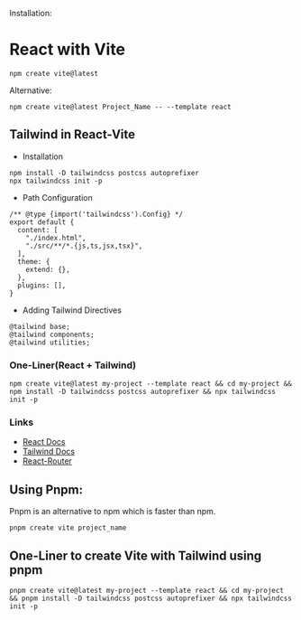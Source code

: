 Installation:

# React with Vite

```
npm create vite@latest
```

Alternative:

```
npm create vite@latest Project_Name -- --template react
```

## Tailwind in React-Vite

- Installation

```
npm install -D tailwindcss postcss autoprefixer
npx tailwindcss init -p
```

- Path Configuration

```
/** @type {import('tailwindcss').Config} */
export default {
  content: [
    "./index.html",
    "./src/**/*.{js,ts,jsx,tsx}",
  ],
  theme: {
    extend: {},
  },
  plugins: [],
}
```

- Adding Tailwind Directives

```
@tailwind base;
@tailwind components;
@tailwind utilities;
```

### One-Liner(React + Tailwind)
```
npm create vite@latest my-project --template react && cd my-project && npm install -D tailwindcss postcss autoprefixer && npx tailwindcss init -p

```


### Links

- [React Docs](https://react.dev/learn)
- [Tailwind Docs](https://tailwindcss.com/docs/installation)
- [React-Router](https://reactrouter.com/en/main)

## Using Pnpm:

Pnpm is an alternative to npm which is faster than npm.


```
pnpm create vite project_name
```

## One-Liner to create Vite with Tailwind using pnpm

```
pnpm create vite@latest my-project --template react && cd my-project && pnpm install -D tailwindcss postcss autoprefixer && npx tailwindcss init -p
```


